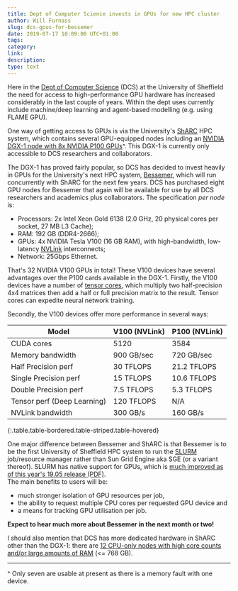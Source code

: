 ```yaml
--- 
title: Dept of Computer Science invests in GPUs for new HPC cluster
author: Will Furnass
slug: dcs-gpus-for-bessemer
date: 2019-07-17 10:09:00 UTC+01:00
tags: 
category: 
link: 
description: 
type: text
---
```


Here in the [Dept of Computer Science][dcs] (DCS) at the University of Sheffield
the need for access to high-performance GPU hardware has increased considerably in the last couple of years. 
Within the dept uses currently include 
machine/deep learning and 
agent-based modelling (e.g. using FLAME GPU).

One way of getting access to GPUs is via the University's [ShARC][sharc] HPC system, 
which contains several GPU-equipped nodes including an [NVIDIA DGX-1 node with 8x NVIDIA P100 GPUs][dgx1]^. 
This DGX-1 is currently only accessible to DCS researchers and collaborators. 

The DGX-1 has proved fairly popular, 
so DCS has decided to invest heavily in GPUs for the University's next HPC system, [Bessemer][bessemer], 
which will run concurrently with ShARC for the next few years. 
DCS has purchased eight GPU nodes for Bessemer that again will be available for use by all DCS researchers and academics plus collaborators.
The specification *per node* is:

* Processors: 2x Intel Xeon Gold 6138 (2.0 GHz, 20 physical cores per socket, 27 MB L3 Cache);
* RAM: 192 GB (DDR4-2666);
* GPUs: 4x NVIDIA Tesla V100 (16 GB RAM), with high-bandwidth, low-latency [NVLink][nvlink] interconnects;
* Network: 25Gbps Ethernet.

That's 32 NVIDIA V100 GPUs in total! 
These V100 devices have several advantages over the P100 cards available in the DGX-1. 
Firstly, the V100 devices have a number of [tensor cores][tensor-cores], 
which multiply two half-precision 4x4 matrices then 
add a half or full precision matrix to the result. 
Tensor cores can expedite neural network training.

Secondly, the V100 devices offer more performance in several ways:


| Model                       | V100 (NVLink) | P100 (NVLink) |
|-----------------------------|---------------|---------------|
| CUDA cores                  | 5120          | 3584          |
| Memory bandwidth            | 900 GB/sec    | 720 GB/sec    |
| Half Precision perf         | 30 TFLOPS     | 21.2 TFLOPS   |
| Single Precision perf       | 15 TFLOPS     | 10.6 TFLOPS   |
| Double Precision perf       | 7.5 TFLOPS    | 5.3 TFLOPS    |
| Tensor perf (Deep Learning) | 120 TFLOPS    | N/A           |
| NVLink bandwidth            | 300 GB/s      | 160 GB/s      |
{:.table.table-bordered.table-striped.table-hovered}

One major difference between Bessemer and ShARC is that 
Bessemer is to be the first University of Sheffield HPC system to run the [SLURM][slurm] job/resource manager rather than Sun Grid Engine aka SGE (or a variant thereof).
SLURM has native support for GPUs, which is [much improved as of this year's 19.05 release (PDF)][slurm-19-05].  
The main benefits to users will be:

* much stronger isolation of GPU resources per job, 
* the ability to request multiple CPU cores per requested GPU device and 
* a means for tracking GPU utilisation per job.

**Expect to hear much more about Bessemer in the next month or two!**

I should also mention that DCS has more dedicated hardware in ShARC other than the DGX-1: 
there are [12 CPU-only nodes with high core counts and/or large amounts of RAM][dcs-cpu-nodes] (<= 768 GB).

---

^ Only seven are usable at present as there is a memory fault with one device.

[bessemer]: https://sites.google.com/a/sheffield.ac.uk/rcg/my-blog/introducingsharc2-bessemer
[dcs-cpu-nodes]: http://docs.hpc.shef.ac.uk/en/latest/sharc/groupnodes/
[dcs]: https://www.sheffield.ac.uk/dcs
[dgx1]: http://docs.hpc.shef.ac.uk/en/latest/sharc/groupnodes/dgx-1.html     
[nvlink]: https://www.nvidia.com/en-gb/data-center/nvlink/
[sharc]: http://docs.hpc.shef.ac.uk/en/latest/sharc/index.html
[slurm-19-05]: http://on-demand.gputechconf.com/gtcdc/2018/pdf/dc8214-slurm-workload-management-for-gpu-systems-presented-by-schedmd-llc.pdf
[slurm]: https://slurm.schedmd.com/overview.html
[tensor-cores]: https://www.nvidia.com/en-gb/data-center/tensorcore/
